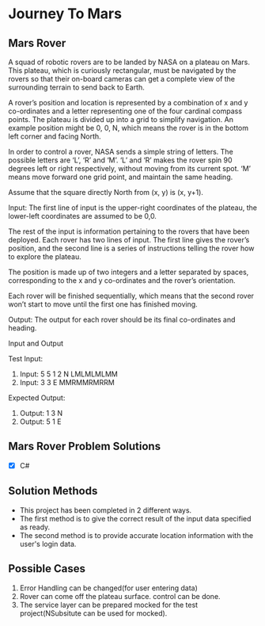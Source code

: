 # Journey To Mars

## Mars Rover

A squad of robotic rovers are to be landed by NASA on a plateau on Mars. This plateau, which is curiously rectangular, must be navigated by the rovers so that their on-board cameras can get a complete view of the surrounding terrain to send back to Earth.

A rover’s position and location is represented by a combination of x and y co-ordinates and a letter representing one of the four cardinal compass points. The plateau is divided up into a grid to simplify navigation. An example position might be 0, 0, N, which means the rover is in the bottom left corner and facing North.

In order to control a rover, NASA sends a simple string of letters. The possible letters are ‘L’, ‘R’ and ‘M’. ‘L’ and ‘R’ makes the rover spin 90 degrees left or right respectively, without moving from its current spot. ‘M’ means move forward one grid point, and maintain the same heading.

Assume that the square directly North from (x, y) is (x, y+1).

Input: The first line of input is the upper-right coordinates of the plateau, the lower-left coordinates are assumed to be 0,0.

The rest of the input is information pertaining to the rovers that have been deployed. Each rover has two lines of input. The first line gives the rover’s position, and the second line is a series of instructions telling the rover how to explore the plateau.

The position is made up of two integers and a letter separated by spaces, corresponding to the x and y co-ordinates and the rover’s orientation.

Each rover will be finished sequentially, which means that the second rover won’t start to move until the first one has finished moving.

Output: The output for each rover should be its final co-ordinates and heading.

Input and Output

Test Input:

1. Input: 5 5 1 2 N LMLMLMLMM 
2. Input: 3 3 E MMRMMRMRRM

Expected Output:

1. Output: 1 3 N 
2. Output: 5 1 E

## Mars Rover Problem Solutions
- [x] C#

## Solution Methods
- This project has been completed in 2 different ways.
- The first method is to give the correct result of the input data specified as ready.
- The second method is to provide accurate location information with the user's login data.

## Possible Cases
1. Error Handling can be changed(for user entering data)
2. Rover can come off the plateau surface. control can be done.
3. The service layer can be prepared mocked for the test project(NSubsitute can be used for mocked).
